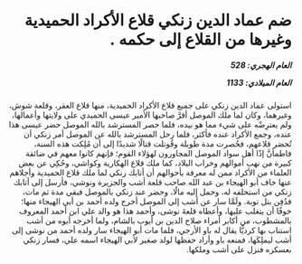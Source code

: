<h1 dir="rtl">ضم عماد الدين زنكي قلاع الأكراد الحميدية وغيرها من القلاع إلى حكمه  .</h1>

<h5 dir="rtl">العام الهجري:  528

العام الميلادي: 1133

</h5>

<p dir="rtl">استولى عماد الدين زنكي على جميع قلاع الأكراد الحميدية، منها قلاع العقر، وقلعة شوش، وغيرهما، وكان لما ملك الموصل أقرَّ صاحبها الأمير عيسى الحميدي على ولايتها وأعمالها، ولم يعترِضْه على شيء مما هو بيده، فلما حصر المسترشد بالله الموصل حضر عيسى هذا عنده، وجمع الأكراد عنده فأكثر، فلما رحل المسترشد بالله عن الموصل أمر زنكي أن تُحصَر قلاعهم، فحُصرت مدة طويلة وقُوتلت قتالًا شديدًا إلى أن مُلِكت هذه السنة، فاطمأنَّ إذًا أهل سواد الموصل المجاورون لهؤلاء القوم؛ فإنهم كانوا معهم في ضائقة كبيرة من نهب أموالهم وخراب البلاد، كما ملك قلاع الهكارية وكواشي، وحُكِي عن بعض العلماء من الأكراد ممن له معرفة بأحوالهم أن أتابك زنكي لما ملك قلاع الحميدية وأجلاهم عنها خاف أبو الهيجاء بن عبد الله صاحب قلعة أشب والجزيرة ونوشي، فأرسل إلى أتابك زنكي من استحلفه له، وحمل إليه مالًا، وحضر عند زنكي بالموصل فبقي مدة ثم مات، فدُفِن بتل توبة. ولَمَّا سار عن أشب إلى الموصل أخرج ولده أحمد بن أبي الهيجاء منها؛ خوفًا أن يتغلب عليها، وأعطاه قلعةَ نوشى، وأحمد هذا هو والد علي ابن أحمد المعروف بالمشطوب، من أكابر أمراء صلاح الدين بن أيوب بالشام، ولما أخرجه أبوه من أشب استناب بها كرديًّا يقال له باو الأرجي، فلما مات أبو الهيجاء سار ولده أحمد من نوشى إلى أشب ليملِكَها، فمنعه باو وأراد حفظها لولد صغير لأبي الهيجاء اسمه علي، فسار زنكي بعسكره فنزل على أشب وملكها.</p></br>
